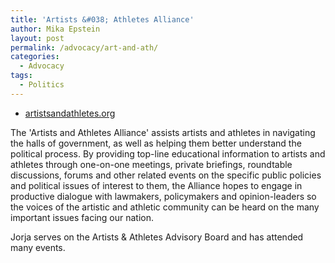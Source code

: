 ```yaml
---
title: 'Artists &#038; Athletes Alliance'
author: Mika Epstein
layout: post
permalink: /advocacy/art-and-ath/
categories:
  - Advocacy
tags:
  - Politics
---
```


* [artistsandathletes.org](http://artistsandathletes.org)

The 'Artists and Athletes Alliance' assists artists and athletes in navigating the halls of government, as well as helping them better understand the political process. By providing top-line educational information to artists and athletes through one-on-one meetings, private briefings, roundtable discussions, forums and other related events on the specific public policies and political issues of interest to them, the Alliance hopes to engage in productive dialogue with lawmakers, policymakers and opinion-leaders so the voices of the artistic and athletic community can be heard on the many important issues facing our nation.

Jorja serves on the Artists & Athletes Advisory Board and has attended many events.